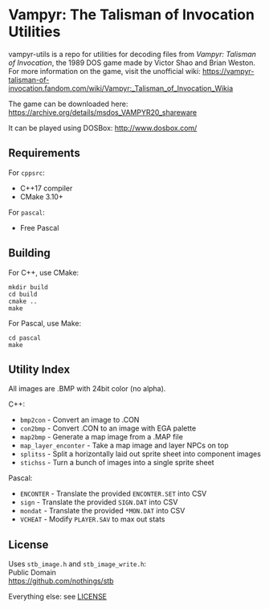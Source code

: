 # Vampyr: The Talisman of Invocation Utilities

vampyr-utils is a repo for utilities for decoding files from _Vampyr:
Talisman of Invocation_, the 1989 DOS game made by Victor Shao and Brian Weston.
For more information on the game, visit the unofficial wiki:
https://vampyr-talisman-of-invocation.fandom.com/wiki/Vampyr:_Talisman_of_Invocation_Wikia

The game can be downloaded here:
https://archive.org/details/msdos_VAMPYR20_shareware

It can be played using DOSBox:
http://www.dosbox.com/

## Requirements

For `cppsrc`:

* C++17 compiler
* CMake 3.10+

For `pascal`:

* Free Pascal

## Building

For C++, use CMake:

	mkdir build
	cd build
	cmake ..
	make

For Pascal, use Make:

	cd pascal
	make

## Utility Index

All images are .BMP with 24bit color (no alpha).

C++:

* `bmp2con` - Convert an image to .CON
* `con2bmp` - Convert .CON to an image with EGA palette
* `map2bmp` - Generate a map image from a .MAP file
* `map_layer_enconter` - Take a map image and layer NPCs on top
* `splitss` - Split a horizontally laid out sprite sheet into component images
* `stichss` - Turn a bunch of images into a single sprite sheet

Pascal:

* `ENCONTER` - Translate the provided `ENCONTER.SET` into CSV
* `sign` - Translate the provided `SIGN.DAT` into CSV
* `mondat` - Translate the provided `*MON.DAT` into CSV
* `VCHEAT` - Modify `PLAYER.SAV` to max out stats

## License

Uses `stb_image.h` and `stb_image_write.h`:  
Public Domain  
https://github.com/nothings/stb

Everything else: see [LICENSE](LICENSE)
